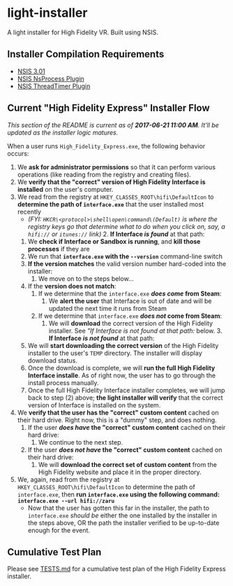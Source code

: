 # light-installer
A light installer for High Fidelity VR. Built using NSIS.

## Installer Compilation Requirements
- [NSIS 3.01](http://nsis.sourceforge.net/Download)
- [NSIS NsProcess Plugin](http://nsis.sourceforge.net/NsProcess_plugin)
- [NSIS ThreadTimer Plugin](http://nsis.sourceforge.net/ThreadTimer_plug-in)

## Current "High Fidelity Express" Installer Flow
_This section of the README is current as of **2017-06-21 11:00 AM**. It'll be updated as the installer logic matures._

When a user runs `High_Fidelity_Express.exe`, the following behavior occurs:
1. We **ask for administrator permissions** so that it can perform various operations (like reading from the registry and creating files).
2. We **verify that the "correct" version of High Fidelity Interface is installed** on the user's computer.
  1. We read from the registry at `HKEY_CLASSES_ROOT\hifi\DefaultIcon` to **determine the path of `interface.exe`** that the user installed most recently
        - _(FYI: `HKCR\<protocol>\shell\open\command\(Default)` is where the registry keys go that determine what to do when you click on, say, a `hifi://` or `itunes://` link)_
    2. **If Interface _is found_** at that path:
        1. We **check if Interface or Sandbox is running**, and **kill those processes** if they are
        2. We run that **`interface.exe` with the `--version`** command-line switch
        3. **If the version matches** the valid version number hard-coded into the installer:
            1. We move on to the steps below...
        4. If the **version does not match**:
            1. If we determine that the `interface.exe` **_does come_ from Steam**:
                1. We **alert the user** that Interface is out of date and will be updated the next time it runs from Steam
            2. If we determine that `interface.exe` **_does not_ come from Steam**:
                1. We will **download** the correct version of the High Fidelity installer. See _"If Interface _is not found_ at that path:_ below.
    3. **If Interface _is not found_** at that path:
        1. We will **start downloading the correct version** of the High Fidelity installer to the user's `TEMP` directory. The installer will display download status.
        2. Once the download is complete, we will **run the full High Fidelity Interface installe**. As of right now, the user has to go through the install process manually.
        3. Once the full High Fidelity Interface installer completes, we will jump back to step (2) above; **the light installer will verify** that the correct version of Interface is installed on the system.
3. We **verify that the user has the "correct" custom content** cached on their hard drive. Right now, this is a "dummy" step, and does nothing.
    1. If the user **_does have_ the "correct" custom content** cached on their hard drive:
        1. We continue to the next step.
    2. If the user **_does not have_ the "correct" custom content** cached on their hard drive:
        1. We will **download the correct set of custom content** from the High Fidelity website and place it in the proper directory.
4. We, again, read from the registry at `HKEY_CLASSES_ROOT\hifi\DefaultIcon` to determine the path of `interface.exe`, then **run `interface.exe` using the following command: `interface.exe --url hifi://zaru`**
    - Now that the user has gotten this far in the installer, the path to `interface.exe` _should be_ either the one installed by the installer in the steps above, OR the path the installer verified to be up-to-date enough for the event.

## Cumulative Test Plan
Please see [TESTS.md](TESTS.md) for a cumulative test plan of the High Fidelity Express installer.
